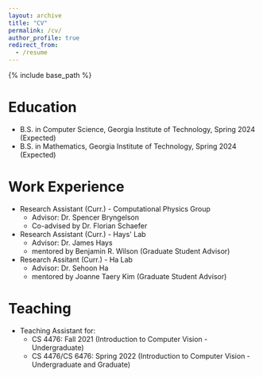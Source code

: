 ```yaml
---
layout: archive
title: "CV"
permalink: /cv/
author_profile: true
redirect_from:
  - /resume
---
```


{% include base_path %}

Education
======
* B.S. in Computer Science, Georgia Institute of Technology, Spring 2024 (Expected)
* B.S. in Mathematics, Georgia Institute of Technology, Spring 2024 (Expected)

Work Experience
======
* Research Assistant (Curr.) - Computational Physics Group
  * Advisor: Dr. Spencer Bryngelson
  * Co-advised by Dr. Florian Schaefer
* Research Assistant (Curr.) - Hays' Lab
  * Advisor: Dr. James Hays
  * mentored by Benjamin R. Wilson (Graduate Student Advisor)
* Research Assitant (Curr.) - Ha Lab
  * Advisor: Dr. Sehoon Ha
  * mentored by Joanne Taery Kim (Graduate Student Advisor)
  
Teaching
======
* Teaching Assistant for:
  * CS 4476: Fall 2021 (Introduction to Computer Vision - Undergraduate)
  * CS 4476/CS 6476: Spring 2022 (Introduction to Computer Vision - Undergraduate and Graduate)
  

